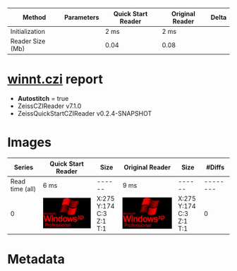 |  Method            | Parameters       | Quick Start Reader | Original Reader | Delta  |
| -------------------|------------------|--------------------|-----------------|------- |
| Initialization     |                  |2 ms|2 ms|        |
| Reader Size (Mb)     |                  |0.04|0.08|        |
# [winnt.czi](https://zenodo.org/records/10577621/files/winnt.czi) report
 - **Autostitch** = true
 - ZeissCZIReader v7.1.0
 - ZeissQuickStartCZIReader v0.2.4-SNAPSHOT

# Images 

| Series            | Quick Start Reader | Size | Original Reader | Size | #Diffs |
|-------------------|--------------------|------|-----------------|------|--------|
| Read time (all)   |6 ms|------|9 ms|------|--------|
|0|![winnt.quick_true.flat_true.stitch_true.series_0.jpg](winnt/winnt.quick_true.flat_true.stitch_true.series_0.jpg)|X:275<br>Y:174<br>C:3<br>Z:1<br>T:1|![winnt.quick_false.flat_true.stitch_true.series_0.jpg](winnt/winnt.quick_false.flat_true.stitch_true.series_0.jpg)|X:275<br>Y:174<br>C:3<br>Z:1<br>T:1|0|

# Metadata

